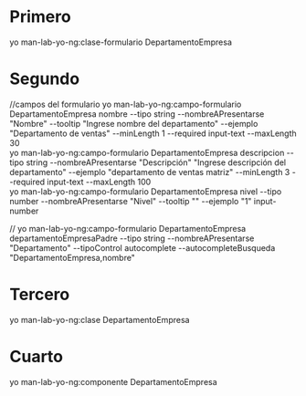 # Primero
yo man-lab-yo-ng:clase-formulario DepartamentoEmpresa
# Segundo
//campos del formulario
yo man-lab-yo-ng:campo-formulario DepartamentoEmpresa nombre --tipo string --nombreAPresentarse "Nombre" --tooltip "Ingrese nombre del departamento" --ejemplo "Departamento de ventas" --minLength 1 --required  input-text --maxLength 30   
yo man-lab-yo-ng:campo-formulario DepartamentoEmpresa descripcion --tipo string --nombreAPresentarse "Descripción"  "Ingrese descripción del departamento" --ejemplo "departamento de ventas matriz" --minLength 3 --required  input-text --maxLength 100   
yo man-lab-yo-ng:campo-formulario DepartamentoEmpresa nivel --tipo number --nombreAPresentarse "Nivel" --tooltip "" --ejemplo "1"  input-number

// yo man-lab-yo-ng:campo-formulario DepartamentoEmpresa departamentoEmpresaPadre --tipo string --nombreAPresentarse "Departamento" --tipoControl autocomplete --autocompleteBusqueda "DepartamentoEmpresa,nombre"

# Tercero

yo man-lab-yo-ng:clase DepartamentoEmpresa

# Cuarto 

yo man-lab-yo-ng:componente DepartamentoEmpresa
